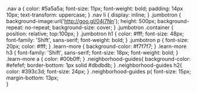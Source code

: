 
.nav a {
  color: #5a5a5a;
  font-size: 11px;
  font-weight: bold;
  padding: 14px 10px;
  text-transform: uppercase;
}
.nav li {
  display: inline;
}
.jumbotron {
  background-image:url('http://goo.gl/04j7Nn');
  height: 500px;
  background-repeat: no-repeat;
  background-size: cover;
}
.jumbotron .container {
  position: relative;
  top:100px;
}
.jumbotron h1 {
  color: #fff;
  font-size: 48px; 
  font-family: 'Shift', sans-serif;
  font-weight: bold;
}
.jumbotron p {
  font-size: 20px;
  color: #fff;
}
.learn-more {
  background-color: #f7f7f7;
}
.learn-more h3 {
  font-family: 'Shift', sans-serif;
  font-size: 18px;
  font-weight: bold;
}
.learn-more a {
  color: #00b0ff;
}
.neighborhood-guides{
    background-color: #efefef;
    border-bottom: 1px solid #dbdbdb;
}
.neighborhood-guides h2{
    color: #393c3d;
    font-size: 24px;
}
.neighborhood-guides p{
     font-size: 15px;
    margin-bottom: 13px;   
}
